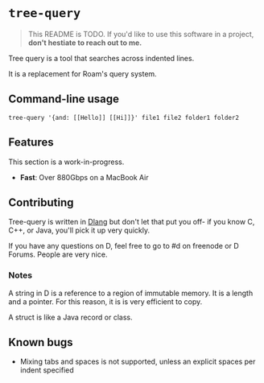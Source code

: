 # `tree-query`

> This README is TODO. If you'd like to use this software in a project, **don't hestiate to reach out to me.**

Tree query is a tool that searches across indented lines.

It is a replacement for Roam's query system.

## Command-line usage

`tree-query '{and: [[Hello]] [[Hi]]}' file1 file2 folder1 folder2`

## Features

This section is a work-in-progress.

* **Fast**: Over 880Gbps on a MacBook Air

## Contributing

Tree-query is written in [Dlang](https://dlang.org) but don't let that put you off- if you know C, C++, or Java, you'll pick it up very quickly.

If you have any questions on D, feel free to go to #d on freenode or D Forums. People are very nice.

### Notes

A string in D is a reference to a region of immutable memory. It is a length and a pointer. For this reason, it is is very efficient to copy.

A struct is like a Java record or class.

## Known bugs
 - Mixing tabs and spaces is not supported, unless an explicit spaces per indent specified
